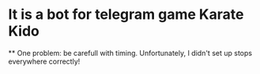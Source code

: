 # It is a bot for telegram game Karate Kido
** One problem: be carefull with timing. Unfortunately, I didn't set up stops everywhere correctly!
